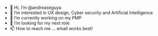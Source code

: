 - 👋 Hi, I’m @andreaseguya
- 👀 I’m interested in UX design, Cyber security and Artificial Intelligence
- 🌱 I’m currently working on my PMP
- 💞️ I’m looking for my next role
- 📫 How to reach me ... email works best!

<!---
andreaseguya/andreaseguya is a ✨ special ✨ repository because its `README.md` (this file) appears on your GitHub profile.
You can click the Preview link to take a look at your changes.
--->
